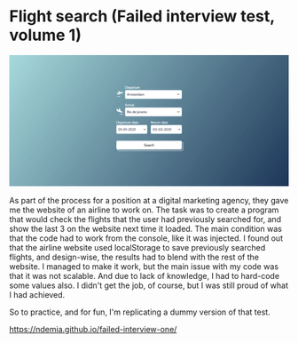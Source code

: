 # Flight search (Failed interview test, volume 1)
![picture](https://raw.githubusercontent.com/ndemia/demia.me/main/assets/images/interview01.png)

As part of the process for a position at a digital marketing agency, they gave me the website of an airline to work on. The task was to create a program that would check the flights that the user had previously searched for, and show the last 3 on the website next time it loaded. The main condition was that the code had to work from the console, like it was injected.
I found out that the airline website used localStorage to save previously searched flights, and design-wise, the results had to blend with the rest of the website. I managed to make it work, but the main issue with my code was that it was not scalable. And due to lack of knowledge, I had to hard-code some values also. I didn't get the job, of course, but I was still proud of what I had achieved.

So to practice, and for fun, I'm replicating a dummy version of that test.

https://ndemia.github.io/failed-interview-one/

